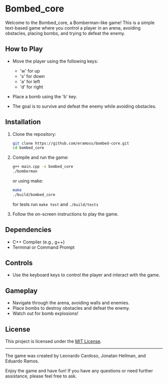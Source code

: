# Bombed_core

Welcome to the Bombed_core, a Bomberman-like game! This is a simple text-based game where you control a player in an arena, avoiding obstacles, placing bombs, and trying to defeat the enemy.

## How to Play

- Move the player using the following keys:

  - 'w' for up
  - 's' for down
  - 'a' for left
  - 'd' for right

- Place a bomb using the 'b' key.

- The goal is to survive and defeat the enemy while avoiding obstacles.

## Installation

1. Clone the repository:

   ```sh
   git clone https://github.com/eramoss/bombed-core.git
   cd bombed_core
   ```

2. Compile and run the game:

   ```sh
   g++ main.cpp -o bombed_core
   ./bomberman
   ```

   or using make:

   ```sh
   make
   ./build/bombed_core

   ```

   for tests run `make test` and `./build/tests`

3. Follow the on-screen instructions to play the game.

## Dependencies

- C++ Compiler (e.g., g++)
- Terminal or Command Prompt

## Controls

- Use the keyboard keys to control the player and interact with the game.

## Gameplay

- Navigate through the arena, avoiding walls and enemies.
- Place bombs to destroy obstacles and defeat the enemy.
- Watch out for bomb explosions!

## License

This project is licensed under the [MIT License](LICENSE).

---

The game was created by Leonardo Cardoso, Jonatan Hellman, and Eduardo Ramos.

Enjoy the game and have fun! If you have any questions or need further assistance, please feel free to ask.

